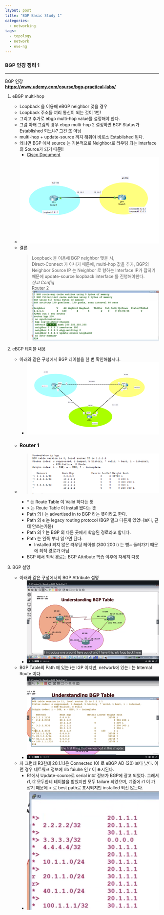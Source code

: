 ```yaml
---
layout: post
title: "BGP Basic Study 1"
categories:
  - networking
tags:
  - topology
  - network
  - eve-ng
---
```


### BGP 인강 정리 1

-----
BGP 인강  
__https://www.udemy.com/course/bgp-practical-labs/__

1. eBGP multi-hop
    - Loopback 을 이용해 eBGP neighbor 맺을 경우
    - Loopback 주소들 끼리 통신이 되는 것이 1번!
    - 그리고 추가로 ebgp multi-hop value를 설정해야 한다.
    - 그럼 아래 그림의 경우 ebgp multi-hop 2 설정하면 BGP Status가 Established 되느냐? 그건 또 아님
    - multi-hop + update-source 까지 해줘야 비로소 Established 된다.
    - 왜냐면 BGP 에서 source 는 기본적으로 Neighbor로 라우팅 되는 Interface 의 Source가 되기 때문!!
        - [Cisco Document](https://www.cisco.com/c/ko_kr/support/docs/ip/border-gateway-protocol-bgp/13751-23.html)
    - ![eve-ng-logo](/image/bgp/ebgp_multihop_1.PNG)
    - 결론
        > Loopback 을 이용해 BGP neighbor 맺을 시,  
        > Direct-Connect 가 아니기 때문에, multi-hop 값을 추가,
        > BGP의 Neighbor Source IP 는 Neighbor 로 향하는 Interface IP가 잡히기 때문에
        > update-source loopback interface 를 진행해야한다.  
        > *참고 Config*  
        > Router 2
        > ![eve-ng-logo](/image/bgp/ebgp_multihop_2.PNG) 

2. eBGP 테이블 내용
    - 아래와 같은 구성에서 BGP 테이블을 한 번 확인해봅시다.
      - ![eve-ng-logo](/image/bgp/ebgp_multi_as_01.PNG) 
    - ### Router 1
    - > ![eve-ng-logo](/image/bgp/ebgp_multi_as_02.PNG) 
      - \* 는 Route Table 이 Valid 하다는 뜻
      - \> 는 Route Table 이 Install 됐다는 뜻
      - Path 의 i 는 advertised in to BGP 라는 뜻이라고 한다.
      - Path 의 e 는 legacy routing protocol (BGP 말고 다른게 있었나보다, 근데 안쓰는가봄)
      - Path 의 ? 는 BGP 외 다른 곳에서 학습된 경로라고 합니다.
      - Path 는 왼쪽 부터 읽으면 된다.
        - Installed 되지 않은 라우팅 테이블 (300 200 i) 는 삥~ 둘러가기 때문에 최적 경로가 아님
      - BGP 에서 최적 경로는 BGP Attribute 학습 이후에 자세히 다룸
  
3. BGP 설명
    - 아래와 같은 구성에서의 BGP Attribute 설명
      - ![eve-ng-logo](/image/bgp/ebgp_attribute_01.PNG) 
    - BGP Table의 Path 에 있는 i는 IGP 이지만, network에 있는 i 는 Internal Route 이다.
      - ![eve-ng-logo](/image/bgp/ebgp_attribute_02.PNG)
    - 자 그런데 R3한테 20.1.1.1은 Connected (0) 로 eBGP AD (20) 보다 낮다. 이런 경우 네트워크 정보에 rib faiulre 인 r 이 표시된다.
      - R1에서 Update-source로 serial int# 정보가 BGP에 광고 되었다. 그래서 r1,r2 모두한테 테이블을 받았지만 모두 failure 되었으며, 걔중에 r1 이 가깝기 때문에 > 로 best path로 표시되지만 installed 되진 않는다.
      - ![eve-ng-logo](/image/bgp/ebgp_attribute_03.PNG)




